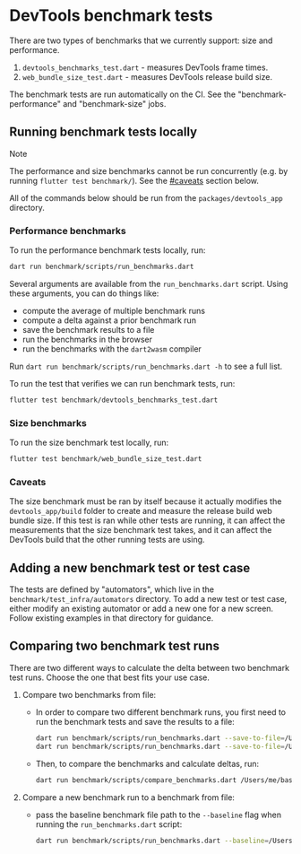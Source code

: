 # DevTools benchmark tests

There are two types of benchmarks that we currently support: size and performance.
1. `devtools_benchmarks_test.dart` - measures DevTools frame times.
2. `web_bundle_size_test.dart` - measures DevTools release build size.

The benchmark tests are run automatically on the CI.
See the "benchmark-performance" and "benchmark-size" jobs.

## Running benchmark tests locally

> [!NOTE] 
> The performance and size benchmarks cannot be run concurrently
> (e.g. by running `flutter test benchmark/`). See the [#caveats](#caveats)
> section below.

All of the commands below should be run from the `packages/devtools_app` directory.

### Performance benchmarks

To run the performance benchmark tests locally, run:
```sh
dart run benchmark/scripts/run_benchmarks.dart
```

Several arguments are available from the `run_benchmarks.dart` script. Using
these arguments, you can do things like:
* compute the average of multiple benchmark runs
* compute a delta against a prior benchmark run
* save the benchmark results to a file
* run the benchmarks in the browser
* run the benchmarks with the `dart2wasm` compiler

Run `dart run benchmark/scripts/run_benchmarks.dart -h` to see a full list.

To run the test that verifies we can run benchmark tests, run:
```sh
flutter test benchmark/devtools_benchmarks_test.dart
```

### Size benchmarks

To run the size benchmark test locally, run:
```sh
flutter test benchmark/web_bundle_size_test.dart
```

### Caveats

The size benchmark must be ran by itself because it actually modifies the
`devtools_app/build` folder to create and measure the release build web bundle size.
If this test is ran while other tests are running, it can affect the measurements
that the size benchmark test takes, and it can affect the DevTools build that
the other running tests are using.

## Adding a new benchmark test or test case

The tests are defined by "automators", which live in the `benchmark/test_infra/automators`
directory. To add a new test or test case, either modify an existing automator or add
a new one for a new screen. Follow existing examples in that directory for guidance.

## Comparing two benchmark test runs

There are two different ways to calculate the delta between two benchmark test runs.
Choose the one that best fits your use case.

1. Compare two benchmarks from file:
    * In order to compare two different benchmark runs, you first need to run the
      benchmark tests and save the results to a file:
        ```sh
        dart run benchmark/scripts/run_benchmarks.dart --save-to-file=/Users/me/baseline.json
        dart run benchmark/scripts/run_benchmarks.dart --save-to-file=/Users/me/test.json
        ```
    * Then, to compare the benchmarks and calculate deltas, run:
        ```sh
        dart run benchmark/scripts/compare_benchmarks.dart /Users/me/baseline_file.json /Users/me/test_file.json
        ```

2. Compare a new benchmark run to a benchmark from file:
    * pass the baseline benchmark file path to the `--baseline` flag when running the
      `run_benchmarks.dart` script:
        ```sh
        dart run benchmark/scripts/run_benchmarks.dart --baseline=/Users/me/baseline_file.json``
        ```

